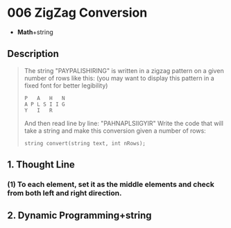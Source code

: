# 006 ZigZag Conversion

-  **Math**+string


## Description
>The string "PAYPALISHIRING" is written in a zigzag pattern on a given 
>number of rows like this: (you may want to display this pattern in a 
>fixed font for better legibility)
>```
>P   A   H   N
>A P L S I I G
>Y   I   R
>```
>And then read line by line: "PAHNAPLSIIGYIR"
>Write the code that will take a string and make this conversion given a 
>number of rows:
>```
>string convert(string text, int nRows);
>```

## 1. Thought Line
### (1) To each element, set it as the middle elements and check from both left and right direction. 



## 2.  **Dynamic Programming**+string
```c++

```